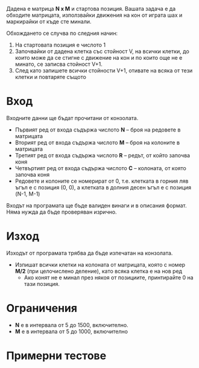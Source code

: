 Дадена е матрица **N x M** и стартова позиция. Вашата задача е да обходите матрицата, използвайки движения на кон от играта шах и маркирайки от къде сте минали.

Обхождането се случва по следния начин:

1.  На стартовата позиция е числото 1
2.  Започвайки от дадена клетка със стойност V, на всички клетки, до които може да се стигне с движение на кон и по които още не е минато, се записва стойност V+1.
3.  След като запишете всички стойности V+1, отивате на всяка от тези клетки и повтаряте същото

# Вход

Входните данни ще бъдат прочитани от конзолата.

- Първият ред от входа съдържа числото **N** – броя на редовете в матрицата
- Вторият ред от входа съдържа числото **M** – броя на колоните в матрицата
- Третият ред от входа съдържа числото **R** – редът, от който започва коня
- Четвъртият ред от входа съдържа числото **C** – колоната, от която започва коня
- Редовете и колоните се номерират от 0, т.е. клетката в горния ляв ъгъл е с позиция (0, 0), а клетката в долния десен ъгъл е с позиция (N-1, M-1)

Входът на програмата ще бъде валиден винаги и в описания формат. Няма нужда да бъде проверяван изрично.

# Изход

Изходът от програмата трябва да бъде изпечатан на конзолата.

- Изпишат всички клетки на колоната от матрицата, която с номер **M/2** (при целочислено деление), като всяка клетка е на нов ред
  - Ако конят не е минал през някоя от позициите, принтирайте 0 на тази позиция.

# Ограничения

  - **N** е в интервала от 5 до 1500, включително.
  - **M** е в интервала от 5 до 1000, включително

# Примерни тестове

